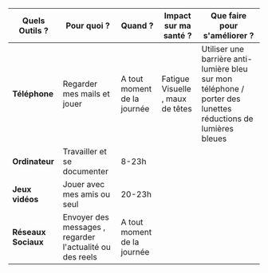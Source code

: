 | Quels Outils ?         | Pour quoi ?         | Quand ?          | Impact sur ma santé ?      | Que faire pour s'améliorer ?  |
|------------------------|--------------------|------------------|----------------------------|-------------------------------|
| **Téléphone**          |           Regarder mes mails et jouer        |       A tout moment de la journée          |      Fatigue Visuelle , maux de têtes                      |                 Utiliser une barrière anti-lumière bleu sur mon téléphone / porter des lunettes réductions de lumières bleues              |
| **Ordinateur**         |              Travailler et se documenter      |           8-23h       |                            |                               |
| **Jeux vidéos**        |                Jouer avec mes amis ou seul    |            20-23h      |                            |                               |
| **Réseaux Sociaux**    |          Envoyer des messages , regarder l'actualité ou des reels          |     A tout moment de la journée          |                            |                               |


